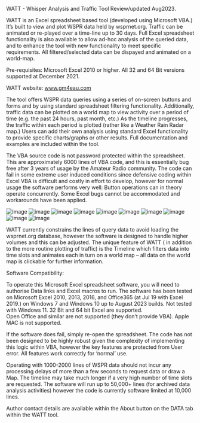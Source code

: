 
WATT - Whisper Analysis and Traffic Tool     Review/updated Aug2023.

WATT is an Excel spreadsheet based tool (developed using Microsoft VBA.) It’s built to view and plot WSPR data held by wsprnet.org. Traffic can be animated or re-played over a time-line up to 30 days. Full Excel spreadsheet functionality is also available to allow ad-hoc analysis of the queried data, and to enhance the tool with new functionality to meet specific requirements. All filtered/selected data can be dispayed and animated on a world-map. 

Pre-requisites: Microsoft Excel 2010 or higher. All 32 and 64 Bit versions supported at December 2021.

WATT website:  www.gm4eau.com

The tool offers WSPR data queries using a series of on-screen buttons and forms and by using standard spreadsheet filtering functionality. Additionally, traffic data can be plotted on a world map to view activity over a period of time (e.g. the past 24 hours, past month, etc.) As the timeline progresses, the traffic within each period is plotted (rather like a Weather Rain Radar map.) Users can add their own analysis using standard Excel functionality to provide specific charts/graphs or other results. Full documentation and examples are included within the tool.

The VBA source code is not password protected within the spreadsheet. This are  approximately 6000 lines of VBA code, and this is essentially bug free after 3 years of usage by the Amateur Radio community. The code can fail in some extreme user induced conditions since defensive coding within Excel VBA is difficult and costly in effort to develop, however for normal usage the software performs very well: Button operations can in theory operate concurrently. Some Excel bugs cannot be accommodated and workarounds have been applied.

![image](https://user-images.githubusercontent.com/41966359/147089224-f43e49e4-6566-4e4b-a16a-618ec743978a.png)
![image](https://user-images.githubusercontent.com/41966359/147089417-6ec2d8e5-d7c4-4864-a5eb-fa1bb72f510e.png)
![image](https://user-images.githubusercontent.com/41966359/147089459-480e9f03-66b9-46d9-bf92-9f7881141629.png)
![image](https://user-images.githubusercontent.com/41966359/147089531-de653014-403d-47b1-bb2c-cb6d0de09f52.png)
![image](https://user-images.githubusercontent.com/41966359/147089543-7c10560c-4106-4e1f-a187-0f238029f4d5.png)
![image](https://user-images.githubusercontent.com/41966359/147089574-b425ce64-0544-4b81-b7d8-dec134a9aa2d.png)
![image](https://user-images.githubusercontent.com/41966359/147089583-41a7ee85-e1e7-41ba-80a3-c9c6370d914f.png)
![image](https://user-images.githubusercontent.com/41966359/147089601-92f5da8b-7030-47de-a772-b5c5a1a59d40.png)
![image](https://user-images.githubusercontent.com/41966359/147089618-fff98849-df8c-4f5c-ad57-a003a03beaa6.png)
![image](https://user-images.githubusercontent.com/41966359/147089632-1608b2a1-249c-44aa-9078-e63691ac75dc.png)

WATT currently constrains the lines of query data to avoid loading the wsprnet.org database, however the software is designed to handle higher volumes and this can be adjusted. The unique feature of WATT ( in addition to the more routine plotting of traffic) is the Timeline which filters data into time slots and animates each in turn on a world map – all data on the world map is clickable for further information.

Software Compatibility:

To operate this Microsoft Excel spreadsheet software, you will need to authorise Data links and Excel macros to run.
The software has been tested on Microsoft Excel 2010, 2013, 2016, and Office365 (at Jul 19 with Excel 2019.) on Windows 7 and Windows 10 up to August 2023 builds. Not tested with Windows 11.
32 Bit and 64 bit Excel  are supported.  
Open Office and similar are not supported (they don’t provide VBA).  Apple MAC is not supported.

If the software does fail, simply re-open the spreadsheet. The code has not been designed to be highly robust given the complexity of implementing this logic within VBA, however the key features are protected from User error. All features work correctly for ‘normal’ use.

Operating with 1000-2000 lines of WSPR data should not incur any processing delays of more than a few seconds to request data or draw a Map. The timeline may take much longer if a very high number of time slots are requested. The software will run up to 50,000+  lines (for archived data  analysis activities) however the code is currently software  limited at 10,000 lines.

Author contact details are available within the About button on the DATA tab within the WATT tool.
